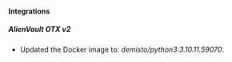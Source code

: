 #### Integrations
##### AlienVault OTX v2
- Updated the Docker image to: *demisto/python3:3.10.11.59070*.
